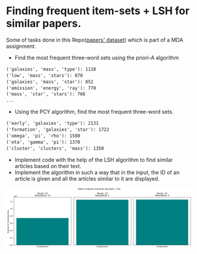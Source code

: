 #  Finding frequent item-sets + LSH for similar papers.
Some of tasks done in this Repo([papers' dataset](https://drive.google.com/file/d/1-EhpZaY5gvbgNuEU5IskmlQ0EnNAG5cu/view?usp=drive_link)) which is part of a MDA assignment:
- Find the most frequent three-word sets using the priori-A algorithm
```markdown
('galaxies', 'mass', 'type'): 1118
('low', 'mass', 'stars'): 870
('galaxies', 'mass', 'star'): 852
('emission', 'energy', 'ray'): 770
('mass', 'star', 'stars'): 766
...
```
- Using the PCY algorithm, find the most frequent three-word sets.
```markdown
('early', 'galaxies', 'type'): 2131
('formation', 'galaxies', 'star'): 1722
('omega', 'pi', 'rho'): 1580
('eta', 'gamma', 'pi'): 1370
('cluster', 'clusters', 'mass'): 1350
```
- Implement code with the help of the LSH algorithm to find similar articles based on their text. 
- Implement the algorithm in such a way that in the input, the ID of an article is given and all the articles similar to it are displayed.
<p align="center">
    <img src="1.png" alt="Descriptive Alt Text" class="fit-width-image">
</p>
